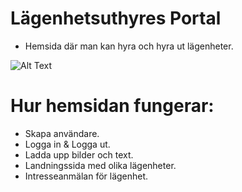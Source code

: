 # Lägenhetsuthyres Portal

-   Hemsida där man kan hyra och hyra ut lägenheter.

![Alt Text](https://media.giphy.com/media/tHWaJAKfa7EWOBSNgQ/giphy.gif)

# Hur hemsidan fungerar:

-   Skapa användare.
-   Logga in & Logga ut.   
-   Ladda upp bilder och text.
-   Landningssida med olika lägenheter.
-   Intresseanmälan för lägenhet.

